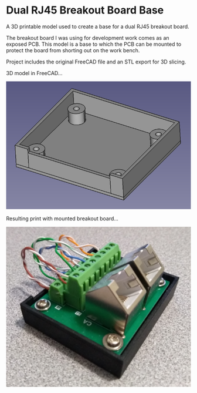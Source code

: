 # Dual RJ45 Breakout Board Base

A 3D printable model used to create a base for a dual RJ45 breakout board.

The breakout board I was using for development work comes as an exposed PCB.
This model is a base to which the PCB can be mounted to protect the board 
from shorting out on the work bench.

Project includes the original FreeCAD file and an STL export for 3D slicing.

3D model in FreeCAD...

![Breakout board base model](./rj45_breakout-model.png)

Resulting print with mounted breakout board...

![Breakout board print with PCB](./rj45_breakout-printed.png)
